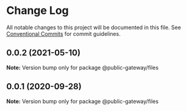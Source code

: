 # Change Log

All notable changes to this project will be documented in this file.
See [Conventional Commits](https://conventionalcommits.org) for commit guidelines.

## 0.0.2 (2021-05-10)

**Note:** Version bump only for package @public-gateway/files

## 0.0.1 (2020-09-28)

**Note:** Version bump only for package @public-gateway/files
